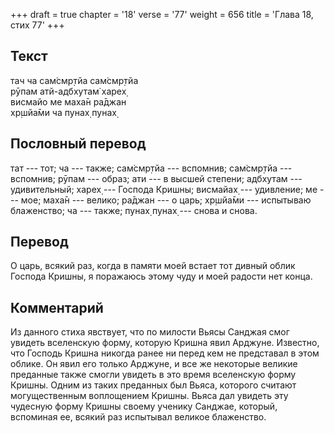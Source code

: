 +++
draft = true
chapter = '18'
verse = '77'
weight = 656
title = 'Глава 18, стих 77'
+++
## Текст

тач ча сам̇смр̣тйа сам̇смр̣тйа  
рӯпам атй-адбхутам̇ харех̣  
висмайо ме маха̄н ра̄джан  
хр̣шйа̄ми ча пунах̣ пунах̣

## Пословный перевод

тат --- тот; ча --- также; сам̇смр̣тйа --- вспомнив; сам̇смр̣тйа ---
вспомнив; рӯпам --- образ; ати --- в высшей степени; адбхутам ---
удивительный; харех̣ --- Господа Кришны; висмайах̣ --- удивление; ме ---
мое; маха̄н --- велико; ра̄джан --- о царь; хр̣шйа̄ми --- испытываю
блаженство; ча --- также; пунах̣ пунах̣ --- снова и снова.

## Перевод

О царь, всякий раз, когда в памяти моей встает тот дивный облик Господа
Кришны, я поражаюсь этому чуду и моей радости нет конца.

## Комментарий

Из данного стиха явствует, что по милости Вьясы Санджая смог увидеть
вселенскую форму, которую Кришна явил Арджуне. Известно, что Господь
Кришна никогда ранее ни перед кем не представал в этом облике. Он явил
его только Арджуне, и все же некоторые великие преданные также смогли
увидеть в это время вселенскую форму Кришны. Одним из таких преданных
был Вьяса, которого считают могущественным воплощением Кришны. Вьяса дал
увидеть эту чудесную форму Кришны своему ученику Санджае, который,
вспоминая ее, всякий раз испытывал великое блаженство.
